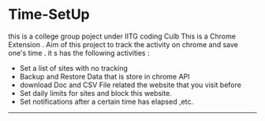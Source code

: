 # Time-SetUp
this is a college group poject under IITG coding Culb
This is a Chrome Extension . Aim of this project to track the activity on chrome and save one's time . it s has the following activities :
- Set a list of sites with no tracking
- Backup and Restore Data that is store in chrome API
- download Doc and CSV File related the website that you visit before
- Set daily limits for sites and block this website.
- Set notifications after a certain time has elapsed ,etc.
<hr>

